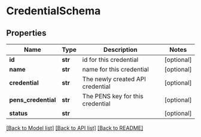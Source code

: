 # CredentialSchema

## Properties
Name | Type | Description | Notes
------------ | ------------- | ------------- | -------------
**id** | **str** | id for this credential | [optional] 
**name** | **str** | name for this credential | [optional] 
**credential** | **str** | The newly created API credential | [optional] 
**pens_credential** | **str** | The PENS key for this credential | [optional] 
**status** | **str** |  | [optional] 

[[Back to Model list]](../README.md#documentation-for-models) [[Back to API list]](../README.md#documentation-for-api-endpoints) [[Back to README]](../README.md)


